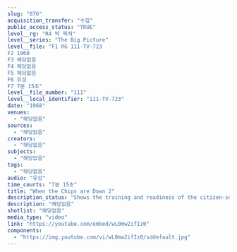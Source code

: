 ```yaml
---
slug: "876"
acquisition_transfer: "수집"
public_access_status: "TRUE"
level__rg: "R4 빅 픽쳐"
level__series: "The Big Picture"
level__file: "F1 RG 111-TV-723
F2 1968
F3 해당없음
F4 해당없음
F5 해당없음
F6 유성
F7 7분 15초"
level__file_number: "111"
level__local_identifier: "111-TV-723"
date: "1968"
venues: 
  - "해당없음"
sources: 
  - "해당없음"
creators: 
  - "해당없음"
subjects: 
  - "해당없음"
tags: 
  - "해당없음"
audio: "유성"
time_courts: "7분 15초"
title: "When the Chips are Down 2"
description_status: "Shows the training and readiness of the citizen-soldiers of the National Guard, a major part of the nation`s strength in reserve."
description: "해당없음"
shotlist: "해당없음"
media_type: "video"
link: "https://youtube.com/embed/wL0mw2ifIz0"
components: 
  - "https://img.youtube.com/vi/wL0mw2ifIz0/sddefault.jpg"
---
```

